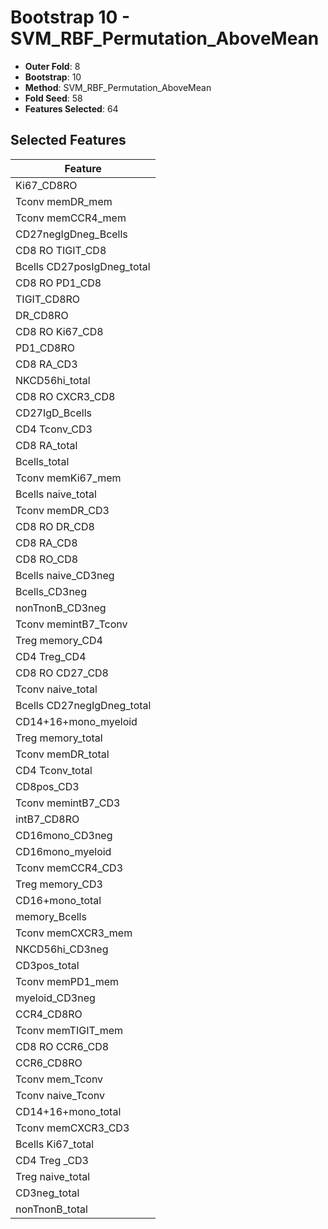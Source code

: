 # Bootstrap 10 - SVM_RBF_Permutation_AboveMean

- **Outer Fold**: 8
- **Bootstrap**: 10
- **Method**: SVM_RBF_Permutation_AboveMean
- **Fold Seed**: 58
- **Features Selected**: 64

## Selected Features

| Feature |
|---------|
| Ki67_CD8RO |
| Tconv memDR_mem |
| Tconv memCCR4_mem |
| CD27negIgDneg_Bcells |
| CD8 RO TIGIT_CD8 |
| Bcells CD27posIgDneg_total |
| CD8 RO PD1_CD8 |
| TIGIT_CD8RO |
| DR_CD8RO |
| CD8 RO Ki67_CD8 |
| PD1_CD8RO |
| CD8 RA_CD3 |
| NKCD56hi_total |
| CD8 RO CXCR3_CD8 |
| CD27IgD_Bcells |
| CD4 Tconv_CD3 |
| CD8 RA_total |
| Bcells_total |
| Tconv memKi67_mem |
| Bcells naive_total |
| Tconv memDR_CD3 |
| CD8 RO DR_CD8 |
| CD8 RA_CD8 |
| CD8 RO_CD8 |
| Bcells naive_CD3neg |
| Bcells_CD3neg |
| nonTnonB_CD3neg |
| Tconv memintB7_Tconv |
| Treg memory_CD4 |
| CD4 Treg_CD4 |
| CD8 RO CD27_CD8 |
| Tconv naive_total |
| Bcells CD27negIgDneg_total |
| CD14+16+mono_myeloid |
| Treg memory_total |
| Tconv memDR_total |
| CD4 Tconv_total |
| CD8pos_CD3 |
| Tconv memintB7_CD3 |
| intB7_CD8RO |
| CD16mono_CD3neg |
| CD16mono_myeloid |
| Tconv memCCR4_CD3 |
| Treg memory_CD3 |
| CD16+mono_total |
| memory_Bcells |
| Tconv memCXCR3_mem |
| NKCD56hi_CD3neg |
| CD3pos_total |
| Tconv memPD1_mem |
| myeloid_CD3neg |
| CCR4_CD8RO |
| Tconv memTIGIT_mem |
| CD8 RO CCR6_CD8 |
| CCR6_CD8RO |
| Tconv mem_Tconv |
| Tconv naive_Tconv |
| CD14+16+mono_total |
| Tconv memCXCR3_CD3 |
| Bcells Ki67_total |
| CD4 Treg _CD3 |
| Treg naive_total |
| CD3neg_total |
| nonTnonB_total |
